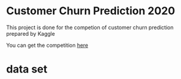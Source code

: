 # Customer Churn Prediction 2020
This project is done for the competion of customer churn prediction prepared by Kaggle

You can get the competition [here](https://www.kaggle.com/competitions/customer-churn-prediction-2020/overview)

# data set

